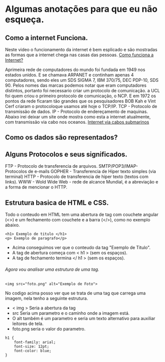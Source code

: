 # Algumas anotações para que eu não esqueça.

## Como a internet Funciona.

Neste video o funcionamento da internet é bem esplicado e são mostradas as formas que a internet chega nas casas das pessoas.
[Como funciona a Internet?](https://www.youtube.com/watch?v=TNQsmPf24go)

Aprimeira rede de computadores do mundo foi fundada em 1949 nos estados unidos. E se chamava ARPANET e continham apenas 4 computadores, sendo eles um SDS SIGMA 7, IBM 370/75, DEC PDP-10, SDS 90.
Pelos nomes das marcas podemos notar que eram computadores distintos, portanto foi necessario criar um protocolo de comunicação.
a UCL foi quem criou o primeiro protocolo de comunicação, o NCP.
E em 1972 os pontos da rede ficaram tão grandes que os pesquisadores BOB Kah e Vint Cerf criaram o protocoloque usamos até hoje o TCP/IP.
TCP - Protocolo de transmissão de dados.
IP - Protocolo de endereçamento de maquinas.
Abaixo irei deixar um site onde mostra como esta a internet atualmente, com transmissão via cabo nos oceanos.
[Internet via cabos submarinos](https://www.submarinecablemap.com)


## Como os dados são representados?


## Alguns Protocolos e seus significados.
FTP - Protocolo de transferencia de arquivos.
SMTP/POP3/IMAP- Protocolos de e-mails
GOPHER - Transferencia de Hiper texto simples (via terminal)
HTTP - Protocolo de transferencia de hiper texto (textos com links).
WWW - Wold Wide Web - rede de alcance Mundial, é a abreviação e a forma de mencionar o HTTP.


## Estrutura basica de HTML e CSS.
Todo o conteudo em HTML tem uma abertura de tag com couchete angular (<>) e um fechamento com couchete e a barra (</>), como no exemplo abaixo.

```
<h1> Exemplo de titulo </h1>
<p> Exemplo de paragrafo</p>
```
- Acima conseguimos ver que o conteudo da tag "Exemplo de Titulo".
- A tag de abertura começa com < h1 > (sem os espaços).
- A tag de fechamento termina </ h1 > (sem os espaços).
###### Agora vou analisar uma estrutura de uma tag.
```
<img src="foto.png" alt="Exemplo de Foto">
```
No codigo acima posso ver que se trata de uma tag que carrega uma imagem, nela tenho a seguinte estrutura.
- < img > Seria a abertura da tag
- src Seria um parametro e o caminho onde a imagem está.
- O alt também é um parametro e seria um texto alternativo para auxiliar leitores de tela.
- foto.png seria o valor do parametro.


```
h1 {
    font-family: arial;
    font-size: 12pt;
    font-color: blue;
}
```
